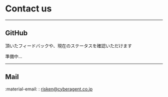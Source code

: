 # Contact us

---

## GitHub

頂いたフィードバックや、現在のステータスを確認いただけます

準備中...

---

## Mail

:material-email: : risken@cyberagent.co.jp

